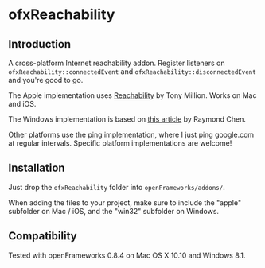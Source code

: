 ofxReachability
=====================================

Introduction
------------
A cross-platform Internet reachability addon. Register listeners on `ofxReachability::connectedEvent` and `ofxReachability::disconnectedEvent` and you're good to go.

The Apple implementation uses [Reachability](https://github.com/tonymillion/Reachability) by Tony Million. Works on Mac and iOS.

The Windows implementation is based on [this article](http://blogs.msdn.com/b/oldnewthing/archive/2010/04/19/9998139.aspx) by Raymond Chen.

Other platforms use the ping implementation, where I just ping google.com at regular intervals. Specific platform implementations are welcome!

Installation
------------
Just drop the `ofxReachability` folder into `openFrameworks/addons/`. 

When adding the files to your project, make sure to include the "apple" subfolder on Mac / iOS, and the "win32" subfolder on Windows.

Compatibility
------------
Tested with openFrameworks 0.8.4 on Mac OS X 10.10 and Windows 8.1.
